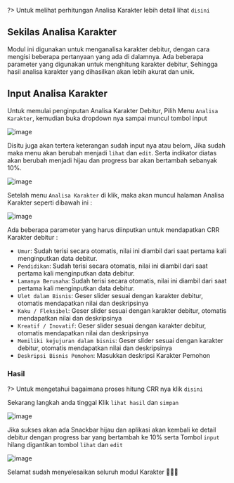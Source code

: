 ?> Untuk melihat perhitungan Analisa Karakter lebih detail lihat `disini`

## Sekilas Analisa Karakter

Modul ini digunakan untuk menganalisa karakter debitur, dengan cara mengisi beberapa pertanyaan yang ada di dalamnya. Ada beberapa parameter yang digunakan untuk menghitung karakter debitur, Sehingga hasil analisa karakter yang dihasilkan akan lebih akurat dan unik.

## Input Analisa Karakter

Untuk memulai penginputan Analisa Karakter Debitur, Pilih Menu `Analisa Karakter`, kemudian buka dropdown nya sampai muncul tombol input 

![image](https://user-images.githubusercontent.com/45744788/199926932-40d91c62-e242-4c00-8bea-2f7439658256.png)

Disitu juga akan tertera keterangan sudah input nya atau belom, Jika sudah maka menu akan berubah menjadi `lihat` dan `edit`.
Serta indikator diatas akan berubah menjadi hijau dan progress bar akan bertambah sebanyak 10%.

![image](https://user-images.githubusercontent.com/45744788/199930363-d039db53-931c-4723-8350-799fe1d536ae.png)

Setelah menu `Analisa Karakter` di klik, maka akan muncul halaman Analisa Karakter seperti dibawah ini : 

![image](https://user-images.githubusercontent.com/45744788/199928595-77c8df14-479e-482b-b308-9ca643386862.png)

Ada beberapa parameter yang harus diinputkan untuk mendapatkan CRR Karakter debitur :

- `Umur`: Sudah terisi secara otomatis, nilai ini diambil dari saat pertama kali menginputkan data debitur.
- `Pendidikan`: Sudah terisi secara otomatis, nilai ini diambil dari saat pertama kali menginputkan data debitur.
- `Lamanya Berusaha`: Sudah terisi secara otomatis, nilai ini diambil dari saat pertama kali menginputkan data debitur.
- `Ulet dalam Bisnis`: Geser slider sesuai dengan karakter debitur, otomatis mendapatkan nilai dan deskripsinya
- `Kaku / Fleksibel`: Geser slider sesuai dengan karakter debitur, otomatis mendapatkan nilai dan deskripsinya
- `Kreatif / Inovatif`: Geser slider sesuai dengan karakter debitur, otomatis mendapatkan nilai dan deskripsinya
- `Memiliki kejujuran dalam bisnis`: Geser slider sesuai dengan karakter debitur, otomatis mendapatkan nilai dan deskripsinya
- `Deskripsi Bisnis Pemohon`: Masukkan deskripsi Karakter Pemohon

### Hasil

?> Untuk mengetahui bagaimana proses hitung CRR nya klik `disini`

Sekarang langkah anda tinggal Klik `lihat hasil` dan `simpan` 

![image](https://user-images.githubusercontent.com/45744788/199930210-92b3d39d-9b5a-4fbf-bfef-0b76703b5d3e.png)

Jika sukses akan ada Snackbar hijau dan aplikasi akan kembali ke detail debitur dengan progress bar yang bertambah ke 10% serta Tombol `input` hilang digantikan tombol `lihat` dan `edit`

![image](https://user-images.githubusercontent.com/45744788/199930290-e70caabc-2b53-41ed-b06b-8400301facd9.png)

Selamat sudah menyelesaikan seluruh modul Karakter 🎉🎉🎉
